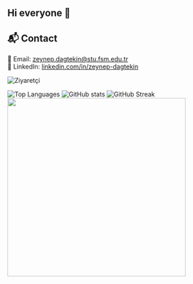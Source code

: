 ## Hi everyone 👋

<!--
**zeynepvera/zeynepvera** is a ✨ _special_ ✨ repository because its `README.md` (this file) appears on your GitHub profile.

Here are some ideas to get you started:

- 🔭 I’m currently working on ...
- 🌱 I’m currently learning ...
- 👯 I’m looking to collaborate on ...
- 🤔 I’m looking for help with ...
- 💬 Ask me about ...
- 📫 How to reach me: ...
- 😄 Pronouns: ...
- ⚡ Fun fact: ...



-->
## 📬 Contact

📧 Email: [zeynep.dagtekin@stu.fsm.edu.tr](mailto:zeynep.dagtekin@stu.fsm.edu.tr)  
🔗 LinkedIn: [linkedin.com/in/zeynep-dagtekin](https://www.linkedin.com/in/zeynep-dagtekin)


![Ziyaretçi](https://komarev.com/ghpvc/?username=zeynepvera&color=blue)

![Top Languages](https://github-readme-stats.vercel.app/api/top-langs/?username=zeynepvera&layout=compact&langs_count=6&theme=radical)
![GitHub stats](https://github-readme-stats.vercel.app/api?username=zeynepvera&show_icons=true&theme=radical)
![GitHub Streak](https://streak-stats.demolab.com/?user=zeynepvera&theme=radical)
<img src="https://media.giphy.com/media/L1R1tvI9svkIWwpVYr/giphy.gif" width="400"/>




